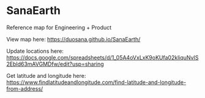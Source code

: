 # SanaEarth
 Reference map for Engineering + Product

View map here: https://duosana.github.io/SanaEarth/

Update locations here: https://docs.google.com/spreadsheets/d/1_05A4oVxLxK9oKUfa02kliquNvIS2Ebld63mAVGMDfw/edit?usp=sharing

Get latitude and longitude here: https://www.findlatitudeandlongitude.com/find-latitude-and-longitude-from-address/
